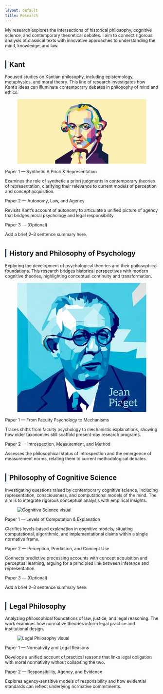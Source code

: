 ```yaml
---
layout: default
title: Research
---
```


<p>My research explores the intersections of historical philosophy, cognitive science, and contemporary theoretical debates. I aim to connect rigorous analysis of classical texts with innovative approaches to understanding the mind, knowledge, and law.</p>

<div class="divider"></div>

<!-- ===== Kant ===== -->
<h2 style="font-size:1.6em; margin-top:40px; border-left:4px solid #1B3A57; padding-left:10px;">Kant</h2>
<p>Focused studies on Kantian philosophy, including epistemology, metaphysics, and moral theory. This line of research investigates how Kant’s ideas can illuminate contemporary debates in philosophy of mind and ethics.</p>

<figure class="figure-torn">
  <!-- 换成你的图片路径，如 assets/kant-01.webp -->
  <img src="npr.brightspotcdn.webp" alt="Kant research visual">
  <figcaption><!-- 可选：Kant & cognition (placeholder) --></figcaption>
</figure>

<div class="subhead">Paper 1 — Synthetic A Priori & Representation</div>
<p class="subdesc">Examines the role of synthetic a priori judgments in contemporary theories of representation, clarifying their relevance to current models of perception and concept acquisition.</p>

<div class="subhead">Paper 2 — Autonomy, Law, and Agency</div>
<p class="subdesc">Revisits Kant’s account of autonomy to articulate a unified picture of agency that bridges moral psychology and legal responsibility.</p>

<div class="subhead">Paper 3 — (Optional)</div>
<p class="subdesc">Add a brief 2–3 sentence summary here.</p>


<!-- ===== History and Philosophy of Psychology ===== -->
<h2 style="font-size:1.6em; margin-top:40px; border-left:4px solid #1B3A57; padding-left:10px;">History and Philosophy of Psychology</h2>
<p>Exploring the development of psychological theories and their philosophical foundations. This research bridges historical perspectives with modern cognitive theories, highlighting conceptual continuity and transformation.</p>

<figure class="figure-torn">
  <img src="jean-piaget.png" alt="History & Philosophy of Psychology visual">
  <figcaption><!-- Optional caption --></figcaption>
</figure>

<div class="subhead">Paper 1 — From Faculty Psychology to Mechanisms</div>
<p class="subdesc">Traces shifts from faculty psychology to mechanistic explanations, showing how older taxonomies still scaffold present-day research programs.</p>

<div class="subhead">Paper 2 — Introspection, Measurement, and Method</div>
<p class="subdesc">Assesses the philosophical status of introspection and the emergence of measurement norms, relating them to current methodological debates.</p>


<!-- ===== Philosophy of Cognitive Science ===== -->
<h2 style="font-size:1.6em; margin-top:40px; border-left:4px solid #1B3A57; padding-left:10px;">Philosophy of Cognitive Science</h2>
<p>Investigating questions raised by contemporary cognitive science, including representation, consciousness, and computational models of the mind. The aim is to integrate rigorous conceptual analysis with empirical insights.</p>

<figure class="figure-torn">
  <img src="AI.avif" alt="Cognitive Science visual">
  <figcaption><!-- Optional caption --></figcaption>
</figure>

<div class="subhead">Paper 1 — Levels of Computation & Explanation</div>
<p class="subdesc">Clarifies levels-based explanation in cognitive models, situating computational, algorithmic, and implementational claims within a single normative frame.</p>

<div class="subhead">Paper 2 — Perception, Prediction, and Concept Use</div>
<p class="subdesc">Connects predictive processing accounts with concept acquisition and perceptual learning, arguing for a principled link between inference and representation.</p>

<div class="subhead">Paper 3 — (Optional)</div>
<p class="subdesc">Add a brief 2–3 sentence summary here.</p>


<!-- ===== Legal Philosophy ===== -->
<h2 style="font-size:1.6em; margin-top:40px; border-left:4px solid #1B3A57; padding-left:10px;">Legal Philosophy</h2>
<p>Analyzing philosophical foundations of law, justice, and legal reasoning. The work examines how normative theories inform legal practice and institutional design.</p>

<figure class="figure-torn">
  <img src="assets/placeholder.webp" alt="Legal Philosophy visual">
  <figcaption><!-- Optional caption --></figcaption>
</figure>

<div class="subhead">Paper 1 — Normativity and Legal Reasons</div>
<p class="subdesc">Develops a unified account of practical reasons that links legal obligation with moral normativity without collapsing the two.</p>

<div class="subhead">Paper 2 — Responsibility, Agency, and Evidence</div>
<p class="subdesc">Explores agency-sensitive models of responsibility and how evidential standards can reflect underlying normative commitments.</p>
